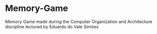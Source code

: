 # Memory-Game
Memory Game made during the Computer Organization and Architecture discipline lectured by Eduardo do Vale Simões
